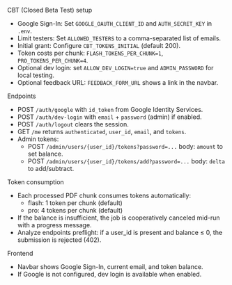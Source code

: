 CBT (Closed Beta Test) setup

- Google Sign-In: Set `GOOGLE_OAUTH_CLIENT_ID` and `AUTH_SECRET_KEY` in `.env`.
- Limit testers: Set `ALLOWED_TESTERS` to a comma-separated list of emails.
- Initial grant: Configure `CBT_TOKENS_INITIAL` (default 200).
- Token costs per chunk: `FLASH_TOKENS_PER_CHUNK=1`, `PRO_TOKENS_PER_CHUNK=4`.
- Optional dev login: set `ALLOW_DEV_LOGIN=true` and `ADMIN_PASSWORD` for local testing.
- Optional feedback URL: `FEEDBACK_FORM_URL` shows a link in the navbar.

Endpoints

- POST `/auth/google` with `id_token` from Google Identity Services.
- POST `/auth/dev-login` with `email` + `password` (admin) if enabled.
- POST `/auth/logout` clears the session.
- GET `/me` returns `authenticated`, `user_id`, `email`, and `tokens`.
- Admin tokens:
  - POST `/admin/users/{user_id}/tokens?password=...` body: `amount` to set balance.
  - POST `/admin/users/{user_id}/tokens/add?password=...` body: `delta` to add/subtract.

Token consumption

- Each processed PDF chunk consumes tokens automatically:
  - flash: 1 token per chunk (default)
  - pro: 4 tokens per chunk (default)
- If the balance is insufficient, the job is cooperatively canceled mid-run with a progress message.
- Analyze endpoints preflight: if a user_id is present and balance ≤ 0, the submission is rejected (402).

Frontend

- Navbar shows Google Sign-In, current email, and token balance.
- If Google is not configured, dev login is available when enabled.

